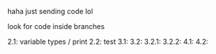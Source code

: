 haha just sending code lol

look for code inside branches

2.1: variable types / print
2.2: test
3.1:
3.2:
3.2.1:
3.2.2:
4.1:
4.2:
